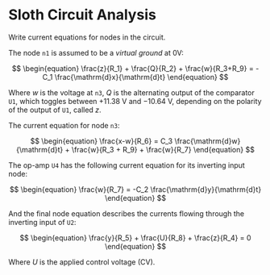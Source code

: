 # Sloth Circuit Analysis

<!--
![Sloth schematic](../../photos/torpor_with_nodes.jpg)
-->

Write current equations for nodes in the circuit.

The node `n1` is assumed to be a *virtual ground* at 0V:

$$
\begin{equation}
\frac{z}{R_1} + \frac{Q}{R_2} + \frac{w}{R_3+R_9} = -C_1 \frac{\mathrm{d}x}{\mathrm{d}t}
\end{equation}
$$

Where $w$ is the voltage at `n3`, $Q$ is the alternating output of the comparator `U1`, which toggles between +11.38&nbsp;V and &minus;10.64&nbsp;V, depending on the polarity of the output of `U1`, called $z$.

The current equation for node `n3`:

$$
\begin{equation}
\frac{x-w}{R_6} =
    C_3 \frac{\mathrm{d}w}{\mathrm{d}t} +
    \frac{w}{R_3 + R_9} +
    \frac{w}{R_7}
\end{equation}
$$

The op-amp `U4` has the following current equation for its inverting input node:

$$
\begin{equation}
\frac{w}{R_7} = -C_2 \frac{\mathrm{d}y}{\mathrm{d}t}
\end{equation}
$$

And the final node equation describes the currents flowing through the inverting input of `U2`:

$$
\begin{equation}
\frac{y}{R_5} + \frac{U}{R_8} + \frac{z}{R_4} = 0
\end{equation}
$$

Where $U$ is the applied control voltage (CV).
